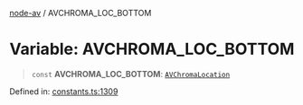 [node-av](../globals.md) / AVCHROMA\_LOC\_BOTTOM

# Variable: AVCHROMA\_LOC\_BOTTOM

> `const` **AVCHROMA\_LOC\_BOTTOM**: [`AVChromaLocation`](../type-aliases/AVChromaLocation.md)

Defined in: [constants.ts:1309](https://github.com/seydx/av/blob/f8631fc881b394300b1479f511d55cf1c370a87f/src/constants/constants.ts#L1309)
